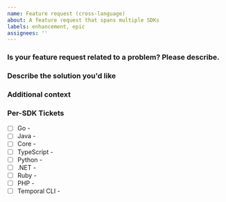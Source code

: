 ```yaml
---
name: Feature request (cross-language)
about: A feature request that spans multiple SDKs
labels: enhancement, epic
assignees: ''
---
```


### Is your feature request related to a problem? Please describe.

<!-- A clear and concise description of what the problem is. Ex. I'm always frustrated when [...] -->

### Describe the solution you'd like

<!-- A clear and concise description of what you want to happen. SCREENSHOTS OR CODE SAMPLES ARE VERY HELPFUL -->

### Additional context

<!-- Add any other context or screenshots about the feature request here. -->

### Per-SDK Tickets

<!-- Add links here once the tickets are created (no need to create them immediately). -->

- [ ] Go - 
- [ ] Java - 
- [ ] Core - 
- [ ] TypeScript - 
- [ ] Python - 
- [ ] .NET - 
- [ ] Ruby - 
- [ ] PHP - 
- [ ] Temporal CLI - 
